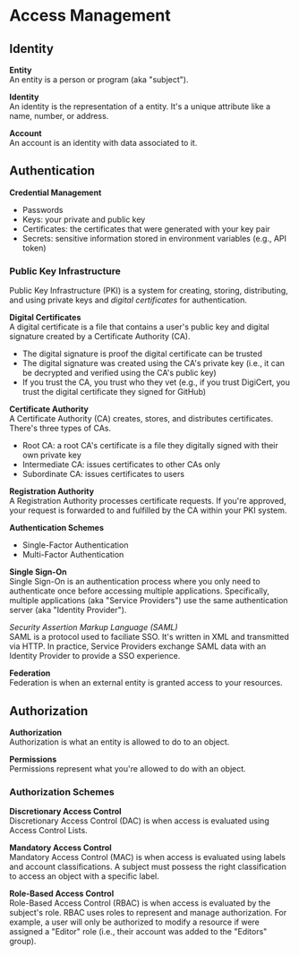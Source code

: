 # Access Management

## Identity
**Entity**  
An entity is a person or program (aka "subject").

**Identity**  
An identity is the representation of a entity. It's a unique attribute like a name, number, or address. 

**Account**  
An account is an identity with data associated to it. 

## Authentication
**Credential Management**  
* Passwords
* Keys: your private and public key 
* Certificates: the certificates that were generated with your key pair
* Secrets: sensitive information stored in environment variables (e.g., API token)

### Public Key Infrastructure 
Public Key Infrastructure (PKI) is a system for creating, storing, distributing, and using private keys and *digital certificates* for authentication. 

**Digital Certificates**  
A digital certificate is a file that contains a user's public key and digital signature created by a Certificate Authority (CA). 
* The digital signature is proof the digital certificate can be trusted
* The digital signature was created using the CA's private key (i.e., it can be decrypted and verified using the CA's public key)
* If you trust the CA, you trust who they vet (e.g., if you trust DigiCert, you trust the digital certificate they signed for GitHub)

**Certificate Authority**  
A Certificate Authority (CA) creates, stores, and distributes certificates. There's three types of CAs.  
* Root CA: a root CA's certificate is a file they digitally signed with their own private key
* Intermediate CA: issues certificates to other CAs only
* Subordinate CA: issues certificates to users

**Registration Authority**  
A Registration Authority processes certificate requests. If you're approved, your request is forwarded to and fulfilled by the CA within your PKI system.  

**Authentication Schemes**  
* Single-Factor Authentication 
* Multi-Factor Authentication

**Single Sign-On**  
Single Sign-On is an authentication process where you only need to authenticate once before accessing multiple applications. Specifically, multiple applications (aka "Service Providers") use the same authentication server (aka "Identity Provider").  

*Security Assertion Markup Language (SAML)*  
SAML is a protocol used to faciliate SSO. It's written in XML and transmitted via HTTP. In practice, Service Providers exchange SAML data with an Identity Provider to provide a SSO experience. 

**Federation**  
Federation is when an external entity is granted access to your resources. 

## Authorization
**Authorization**  
Authorization is what an entity is allowed to do to an object. 

**Permissions**  
Permissions represent what you're allowed to do with an object. 

### Authorization Schemes
**Discretionary Access Control**  
Discretionary Access Control (DAC) is when access is evaluated using Access Control Lists. 

**Mandatory Access Control**  
Mandatory Access Control (MAC) is when access is evaluated using labels and account classifications. A subject must possess the right classification to access an object with a specific label. 

**Role-Based Access Control**  
Role-Based Access Control (RBAC) is when access is evaluated by the subject's role. RBAC uses roles to represent and manage authorization. For example, a user will only be authorized to modify a resource if were assigned a "Editor" role (i.e., their account was added to the "Editors" group).

